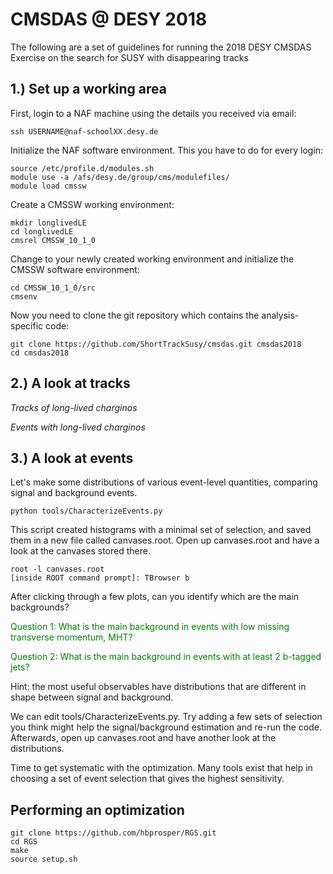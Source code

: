 # CMSDAS @ DESY 2018


The following are a set of guidelines for running the 2018 DESY 
CMSDAS Exercise on the search for SUSY with disappearing tracks

## 1.) Set up a working area

First, login to a NAF machine using the details you received via email: 

```
ssh USERNAME@naf-schoolXX.desy.de
```

Initialize the NAF software environment. This you have to do for every login: 

```
source /etc/profile.d/modules.sh
module use -a /afs/desy.de/group/cms/modulefiles/
module load cmssw
```

Create a CMSSW working environment: 

```
mkdir longlivedLE
cd longlivedLE
cmsrel CMSSW_10_1_0
```

Change to your newly created working environment and initialize the 
CMSSW software environment: 

```
cd CMSSW_10_1_0/src
cmsenv
```

Now you need to clone the git repository which contains the analysis-specific code: 

```
git clone https://github.com/ShortTrackSusy/cmsdas.git cmsdas2018
cd cmsdas2018
```

## 2.) A look at tracks

*Tracks of long-lived charginos*

*Events with long-lived charginos*

## 3.) A look at events

Let's make some distributions of various event-level quantities, 
comparing signal and background events. 

```
python tools/CharacterizeEvents.py
```

This script created histograms with a minimal set of selection, 
and saved them in a new file called canvases.root. Open up canvases.root 
and have a look at the canvases stored there. 

```
root -l canvases.root
[inside ROOT command prompt]: TBrowser b
```

After clicking through a few plots, can you identify which are the main backgrounds? 

<span style="color: green"> Question 1: What is the main background in events with low missing transverse momentum, MHT? </span>

<span style="color: green"> Question 2: What is the main background in events with at least 2 b-tagged jets? </span>

Hint: the most useful observables have distributions that are different in shape between signal and background.

We can edit tools/CharacterizeEvents.py. Try adding a few sets of selection you think might help the signal/background estimation and re-run the code. Afterwards, open up canvases.root and have another look at the distributions.


Time to get systematic with the optimization. Many tools exist that help in choosing a set of event selection that gives the highest sensitivity. 

## Performing an optimization
```
git clone https://github.com/hbprosper/RGS.git
cd RGS
make
source setup.sh
```
